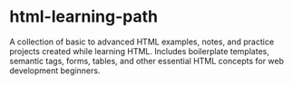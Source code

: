 # html-learning-path
A collection of basic to advanced HTML examples, notes, and practice projects created while learning HTML. Includes boilerplate templates, semantic tags, forms, tables, and other essential HTML concepts for web development beginners.
